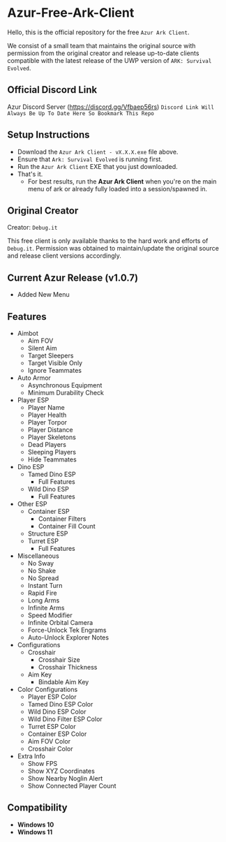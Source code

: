 
# Azur-Free-Ark-Client

Hello, this is the official repository for the free `Azur Ark Client`.

We consist of a small team that maintains the original source with permission from the original creator and release up-to-date clients compatible with the latest release of the UWP version of `ARK: Survival Evolved`.
## Official Discord Link

Azur Discord Server (https://discord.gg/Vfbaep56rs)
`
Discord Link Will Always Be Up To Date Here So Bookmark This Repo
`

## Setup Instructions
 - Download the `Azur Ark Client - vX.X.X.exe` file above.
 - Ensure that `Ark: Survival Evolved` is running first.
 - Run the `Azur Ark Client` EXE that you just downloaded.
 - That's it.
   - For best results, run the **Azur Ark Client** when you're on the main menu of ark or already fully loaded into a session/spawned in.

## Original Creator

Creator: `Debug.it`

This free client is only available thanks to the hard work and efforts of `Debug.it`. Permission was obtained to maintain/update the original source and release client versions accordingly.

## Current Azur Release (v1.0.7)

 - Added New Menu

## Features

- Aimbot
  - Aim FOV
  - Silent Aim
  - Target Sleepers
  - Target Visible Only
  - Ignore Teammates
- Auto Armor
  - Asynchronous Equipment
  - Minimum Durability Check
- Player ESP
  - Player Name
  - Player Health
  - Player Torpor
  - Player Distance
  - Player Skeletons
  - Dead Players
  - Sleeping Players
  - Hide Teammates
- Dino ESP
  - Tamed Dino ESP
    - Full Features
  - Wild Dino ESP
    - Full Features
- Other ESP
  - Container ESP
    - Container Filters
    - Container Fill Count
  - Structure ESP
  - Turret ESP
    - Full Features
- Miscellaneous
  - No Sway
  - No Shake
  - No Spread
  - Instant Turn
  - Rapid Fire
  - Long Arms
  - Infinite Arms
  - Speed Modifier
  - Infinite Orbital Camera
  - Force-Unlock Tek Engrams
  - Auto-Unlock Explorer Notes
- Configurations
  - Crosshair
    - Crosshair Size
    - Crosshair Thickness
  - Aim Key
    - Bindable Aim Key
- Color Configurations
  - Player ESP Color
  - Tamed Dino ESP Color
  - Wild Dino ESP Color
  - Wild Dino Filter ESP Color
  - Turret ESP Color
  - Container ESP Color
  - Aim FOV Color
  - Crosshair Color
- Extra Info
  - Show FPS
  - Show XYZ Coordinates
  - Show Nearby Noglin Alert
  - Show Connected Player Count










## Compatibility

- **Windows 10**
- **Windows 11**

